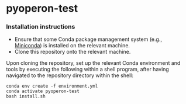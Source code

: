 # pyoperon-test

### Installation instructions
- Ensure that some Conda package management system (e.g., [Miniconda](https://docs.conda.io/en/latest/miniconda.html)) is installed on the relevant machine.
- Clone this repository onto the relevant machine.

Upon cloning the repository, set up the relevant Conda environment and tools by executing the following within a shell program, after having navigated to the repository directory within the shell:

```
conda env create -f environment.yml
conda activate pyoperon-test
bash install.sh
```